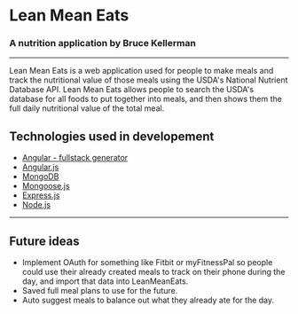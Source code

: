 # Lean Mean Eats
### A nutrition application by Bruce Kellerman
---

Lean Mean Eats is a web application used for people to make meals and track the nutritional value of those meals using the USDA's National Nutrient Database API.
Lean Mean Eats allows people to search the USDA's database for all foods to put together into meals, and then shows them the full daily nutritional value of the total meal.

## Technologies used in developement
  * [Angular - fullstack generator](https://github.com/DaftMonk/generator-angular-fullstack)
  * [Angular.js](https://angularjs.org/)
  * [MongoDB](https://www.mongodb.org/)
  * [Mongoose.js](http://mongoosejs.com/)
  * [Express.js](http://expressjs.com/)
  * [Node.js](https://nodejs.org/)

---

## Future ideas
* Implement OAuth for something like Fitbit or myFitnessPal so people could use their already created meals to track on their phone during the day, and import that data into LeanMeanEats.
* Saved full meal plans to use for the future.
* Auto suggest meals to balance out what they already ate for the day.
